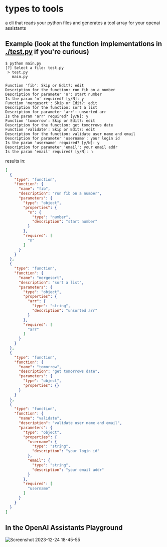 
# types to tools

a cli that reads your python files and generates a tool array for your openai assistants


## Example (look at the function implementations in [./test.py](./test.py) if you're curious)

```
$ python main.py
[?] Select a file: test.py
 > test.py
   main.py

Function 'fib': Skip or Edit?: edit
Description for the function: run fib on a number
Description for parameter 'n': start number
Is the param 'n' required? [y/N]: y
Function 'mergesort': Skip or Edit?: edit
Description for the function: sort a list
Description for parameter 'arr': unsorted arr
Is the param 'arr' required? [y/N]: y
Function 'tomorrow': Skip or Edit?: edit
Description for the function: get tomorrows date
Function 'validate': Skip or Edit?: edit
Description for the function: validate user name and email
Description for parameter 'username': your login id
Is the param 'username' required? [y/N]: y
Description for parameter 'email': your email addr
Is the param 'email' required? [y/N]: n
```

results in:

```json
[
  {
    "type": "function",
    "function": {
      "name": "fib",
      "description": "run fib on a number",
      "parameters": {
        "type": "object",
        "properties": {
          "n": {
            "type": "number",
            "description": "start number"
          }
        },
        "required": [
          "n"
        ]
      }
    }
  },
  {
    "type": "function",
    "function": {
      "name": "mergesort",
      "description": "sort a list",
      "parameters": {
        "type": "object",
        "properties": {
          "arr": {
            "type": "string",
            "description": "unsorted arr"
          }
        },
        "required": [
          "arr"
        ]
      }
    }
  },
  {
    "type": "function",
    "function": {
      "name": "tomorrow",
      "description": "get tomorrows date",
      "parameters": {
        "type": "object",
        "properties": {}
      }
    }
  },
  {
    "type": "function",
    "function": {
      "name": "validate",
      "description": "validate user name and email",
      "parameters": {
        "type": "object",
        "properties": {
          "username": {
            "type": "string",
            "description": "your login id"
          },
          "email": {
            "type": "string",
            "description": "your email addr"
          }
        },
        "required": [
          "username"
        ]
      }
    }
  }
]
```


## In the OpenAI Assistants Playground

![Screenshot 2023-12-24 18-45-55](https://github.com/The-Agentsmiths/typer-to-tools/assets/3282661/487606b6-6be3-4a2d-865e-66324c96e951)

